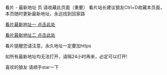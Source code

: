看片 - 最新地址 页
请收藏此页面（重要） 看片站长建议狼友Ctrl+D收藏本页面，本页随时更新最新地址，永远找到回家路

[看片最新地址一 点击此处](https://imim33.top)

[看片最新地址二 点击此处](https://imim22.top)

看片提醒您请注意，永久地址一定要加https

如所有最新地址均无法打开，请隔24小时再来，必定可以打开!

喜欢的狼友 请顺手star一下
